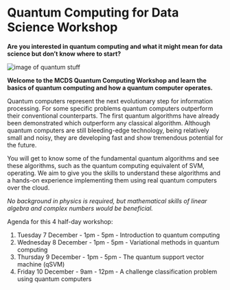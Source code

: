 # Quantum Computing for Data Science Workshop

**Are you interested in quantum computing and what it might mean for data science but don’t know where to start?**

![image of quantum stuff](https://science.unimelb.edu.au/__data/assets/image/0008/3951350/varieties/large.png)

**Welcome to the MCDS Quantum Computing Workshop and learn the basics of quantum computing and how a quantum computer operates.**

Quantum computers represent the next evolutionary step for information processing. For some specific problems quantum computers outperform their conventional counterparts. The first quantum algorithms have already been demonstrated which outperform any classical algorithm. Although quantum computers are still bleeding-edge technology, being relatively small and noisy, they are developing fast and show tremendous potential for the future.

You will get to know some of the fundamental quantum algorithms and see these algorithms, such as the quantum computing equivalent of SVM, operating. We aim to give you the skills to understand these algorithms and a hands-on experience implementing them using real quantum computers over the cloud.

*No background in physics is required, but mathematical skills of linear algebra and complex numbers would be beneficial.*

Agenda for this 4 half-day workshop:

1. Tuesday 7 December - 1pm - 5pm - Introduction to quantum computing
2. Wednesday 8 December - 1pm - 5pm - Variational methods in quantum computing
3. Thursday 9 December - 1pm - 5pm - The quantum support vector machine (qSVM)
4. Friday 10 December - 9am - 12pm - A challenge classification problem using quantum computers
